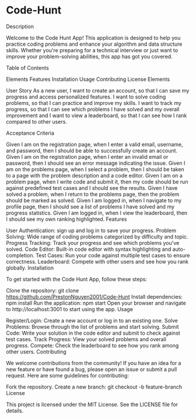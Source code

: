 # Code-Hunt
Description

Welcome to the Code Hunt App! This application is designed to help you practice coding problems and enhance your algorithm and data structure skills. Whether you're preparing for a technical interview or just want to improve your problem-solving abilities, this app has got you covered.

Table of Contents

Elements
Features
Installation
Usage
Contributing
License
Elements

User Story As a new user, I want to create an account, so that I can save my progress and access personalized features. I want to solve coding problems, so that I can practice and improve my skills. I want to track my progress, so that I can see which problems I have solved and my overall improvement and I want to view a leaderboard, so that I can see how I rank compared to other users.

Acceptance Criteria

Given I am on the registration page, when I enter a valid email, username, and password, then I should be able to successfully create an account.
Given I am on the registration page, when I enter an invalid email or password, then I should see an error message indicating the issue.
Given I am on the problems page, when I select a problem, then I should be taken to a page with the problem description and a code editor.
Given I am on a problem page, when I write code and submit it, then my code should be run against predefined test cases and I should see the results.
Given I have solved a problem, when I return to the problems page, then the problem should be marked as solved.
Given I am logged in, when I navigate to my profile page, then I should see a list of problems I have solved and my progress statistics.
Given I am logged in, when I view the leaderboard, then I should see my own ranking highlighted.
Features

User Authentication: sign up and log in to save your progress.
Problem Solving: Wide range of coding problems categorized by difficulty and topic.
Progress Tracking: Track your progress and see which problems you've solved.
Code Editor: Built-in code editor with syntax highlighting and auto-completion.
Test Cases: Run your code against multiple test cases to ensure correctness.
Leaderboard: Compete with other users and see how you rank globally.
Installation

To get started with the Code Hunt App, follow these steps:

Clone the repository: git clone https://github.com/PrestonNguyen2001/Code-Hunt
Install dependencies: npm install
Run the application: npm start
Open your browser and navigate to http://localhost:3001 to start using the app.
Usage

Register/Login: Create a new account or log in to an existing one.
Solve Problems: Browse through the list of problems and start solving.
Submit Code: Write your solution in the code editor and submit to check against test cases.
Track Progress: View your solved problems and overall progress.
Compete: Check the leaderboard to see how you rank among other users.
Contributing

We welcome contributions from the community! If you have an idea for a new feature or have found a bug, please open an issue or submit a pull request. Here are some guidelines for contributing:

Fork the repository.
Create a new branch: git checkout -b feature-branch
License

This project is licensed under the MIT License. See the LICENSE file for details.